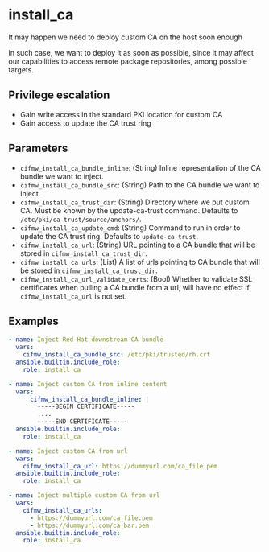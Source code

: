 # install_ca
It may happen we need to deploy custom CA on the host soon enough

In such case, we want to deploy it as soon as possible, since it may affect
our capabilities to access remote package repositories, among possible targets.

## Privilege escalation
- Gain write access in the standard PKI location for custom CA
- Gain access to update the CA trust ring

## Parameters
* `cifmw_install_ca_bundle_inline`: (String) Inline representation of the CA bundle we want to inject.
* `cifmw_install_ca_bundle_src`: (String) Path to the CA bundle we want to inject.
* `cifmw_install_ca_trust_dir`: (String) Directory where we put custom CA. Must be known by the update-ca-trust command. Defaults to `/etc/pki/ca-trust/source/anchors/`.
* `cifmw_install_ca_update_cmd`: (String) Command to run in order to update the CA trust ring. Defaults to `update-ca-trust`.
* `cifmw_install_ca_url`: (String) URL pointing to a CA bundle that will be stored in `cifmw_install_ca_trust_dir`.
* `cifmw_install_ca_urls`: (List) A list of urls pointing to CA bundle that will be stored in `cifmw_install_ca_trust_dir`.
* `cifmw_install_ca_url_validate_certs`: (Bool) Whether to validate SSL
certificates when pulling a CA bundle from a url, will have no effect if
`cifmw_install_ca_url` is not set.

## Examples
```YAML
- name: Inject Red Hat downstream CA bundle
  vars:
    cifmw_install_ca_bundle_src: /etc/pki/trusted/rh.crt
  ansible.builtin.include_role:
    role: install_ca

- name: Inject custom CA from inline content
  vars:
      cifmw_install_ca_bundle_inline: |
        -----BEGIN CERTIFICATE-----
        ....
        -----END CERTIFICATE-----
  ansible.builtin.include_role:
    role: install_ca

- name: Inject custom CA from url
  vars:
    cifmw_install_ca_url: https://dummyurl.com/ca_file.pem
  ansible.builtin.include_role:
    role: install_ca

- name: Inject multiple custom CA from url
  vars:
    cifmw_install_ca_urls:
      - https://dummyurl.com/ca_file.pem
      - https://dummyurl.com/ca_bar.pem
  ansible.builtin.include_role:
    role: install_ca
```
